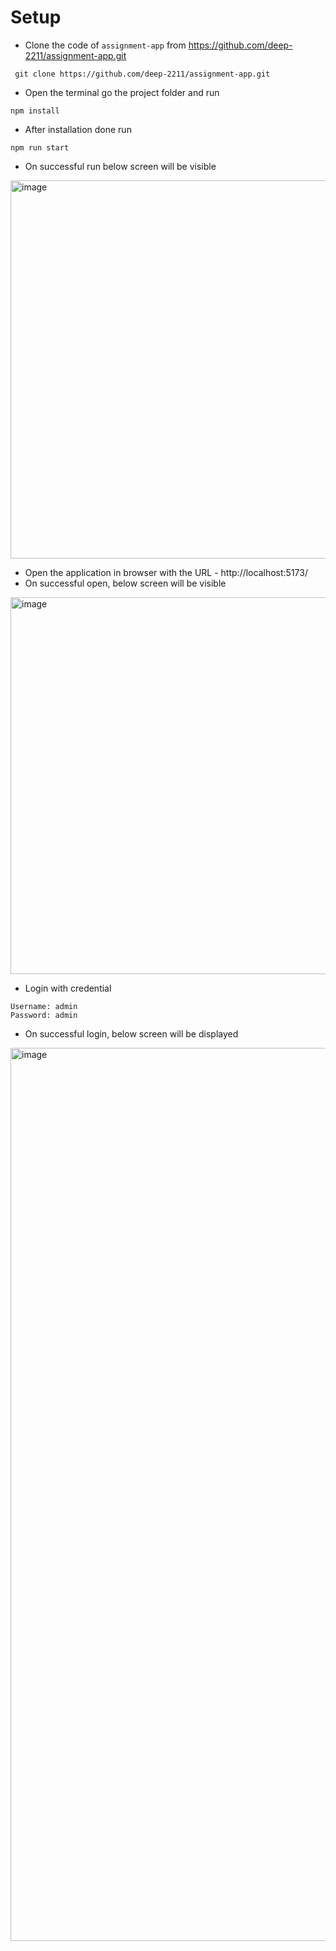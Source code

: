 # Setup
- Clone the code of `assignment-app` from https://github.com/deep-2211/assignment-app.git
```
 git clone https://github.com/deep-2211/assignment-app.git
```
- Open the terminal go the project folder and run 
```
npm install
```
- After installation done run 
```
npm run start
```
- On successful run below screen will be visible
<img width="605" alt="image" src="https://github.com/user-attachments/assets/bbbff0dd-25da-4031-9e2f-0da4f66893f6" />

- Open the application in browser with the URL - 
http://localhost:5173/
- On successful open, below screen will be visible
<img width="603" alt="image" src="https://github.com/user-attachments/assets/fc6ff9f4-50b7-4394-bc6c-e35d2a400cda" />

- Login with credential
```
Username: admin
Password: admin
```
- On successful login, below screen will be displayed
<img width="1429" alt="image" src="https://github.com/user-attachments/assets/6315c409-77d5-40b7-99a6-a31f4ce0f417" />



